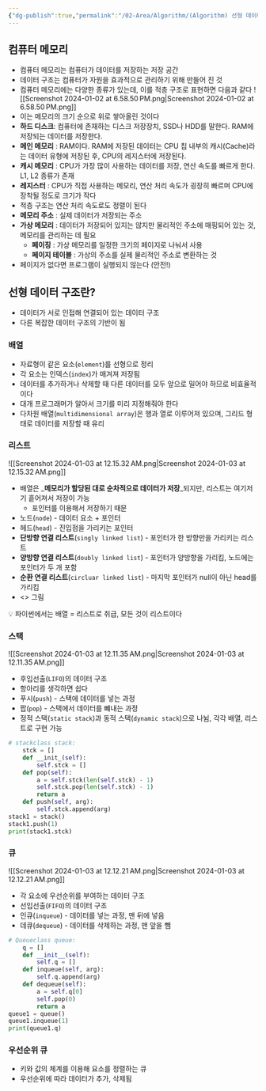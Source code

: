 ```yaml
---
{"dg-publish":true,"permalink":"/02-Area/Algorithm/(Algorithm) 선형 데이터 구조/","tags":["Area/Algorithm"],"noteIcon":"","created":"2025-01-05T15:54:58.000+09:00","updated":"2025-04-07T22:51:58.530+09:00"}
---
```



## 컴퓨터 메모리

- 컴퓨터 메모리는 컴퓨터가 데이터를 저장하는 저장 공간
- 데이터 구조는 컴퓨터가 자원을 효과적으로 관리하기 위해 만들어 진 것
- 컴퓨터 메모리에는 다양한 종류가 있는데, 이를 적층 구조로 표현하면 다음과 같다
![[Screenshot 2024-01-02 at 6.58.50 PM.png\|Screenshot 2024-01-02 at 6.58.50 PM.png]]
- 이는 메모리의 크기 순으로 위로 쌓아올린 것이다
- **하드 디스크**: 컴퓨터에 존재하는 디스크 저장장치, SSD나 HDD를 말한다. RAM에 저장되는 데이터를 저장한다.
- **메인 메모리** : RAM이다. RAM에 저장된 데이터는 CPU 칩 내부의 캐시(Cache)라는 데이터 유형에 저장된 후, CPU의 레지스터에 저장된다.
- **캐시 메모리** : CPU가 가장 많이 사용하는 데이터를 저장, 연산 속도를 빠르게 한다. L1, L2 종류가 존재
- **레지스터** : CPU가 직접 사용하는 메모리, 연산 처리 속도가 굉장히 빠르며 CPU에 장착될 정도로 크기가 작다
- 적층 구조는 연산 처리 속도로도 정렬이 된다
- **메모리 주소** : 실제 데이터가 저장되는 주소
- **가상 메모리** : 데이터가 저장되어 있지는 않지만 물리적인 주소에 매핑되어 있는 것, 메모리를 관리하는 데 필요
    - **페이징** : 가상 메모리를 일정한 크기의 페이지로 나눠서 사용
    - **페이지 테이블** : 가상의 주소를 실제 물리적인 주소로 변환하는 것
- 페이지가 없다면 프로그램이 실행되지 않는다 (안전!)

## 선형 데이터 구조란?

- 데이터가 서로 인접해 연결되어 있는 데이터 구조
- 다른 복잡한 데이터 구조의 기반이 됨

### 배열

- 자료형이 같은 요소(`element`)를 선형으로 정리
- 각 요소는 인덱스(`index`)가 매겨져 저장됨
- 데이터를 추가하거나 삭제할 때 다른 데이터를 모두 앞으로 밀어야 하므로 비효율적이다
- 대개 프로그래머가 알아서 크기를 미리 지정해줘야 한다
- 다차원 배열(`multidimensional array`)은 행과 열로 이루어져 있으며, 그리드 형태로 데이터를 저장할 때 유리

### 리스트

![[Screenshot 2024-01-03 at 12.15.32 AM.png\|Screenshot 2024-01-03 at 12.15.32 AM.png]]

- 배열은 _****************메모리가 할당된 대로 순차적으로 데이터가 저장****************_되지만, 리스트는 여기저기 흩어져서 저장이 가능
    - 포인터를 이용해서 저장하기 때문
- 노드(`node`) - 데이터 요소 + 포인터
- 헤드(`head`) - 진입점을 가리키는 포인터
- **단방향 연결 리스트**(`singly linked list`) - 포인터가 한 방향만을 가리키는 리스트
- **양방향 연결 리스트**(`doubly linked list`) - 포인터가 양방향을 가리킴, 노드에는 포인터가 두 개 포함
- **순환 연결 리스트**(`circluar linked list`) - 마지막 포인터가 null이 아닌 head를 가리킴
- <> 그림

💡 파이썬에서는 배열 = 리스트로 취급, 모든 것이 리스트이다

### 스택

![[Screenshot 2024-01-03 at 12.11.35 AM.png\|Screenshot 2024-01-03 at 12.11.35 AM.png]]

- 후입선출(`LIFO`)의 데이터 구조
- 항아리를 생각하면 쉽다
- 푸시(`push`) - 스택에 데이터를 넣는 과정
- 팝(`pop`) - 스택에서 데이터를 뺴내는 과정
- 정적 스택(`static stack`)과 동적 스택(`dynamic stack`)으로 나뉨, 각각 배열, 리스트로 구현 가능

```python
# stackclass stack:
    stck = []
    def __init_(self):
        self.stck = []
    def pop(self):
        a = self.stck(len(self.stck) - 1)
        self.stck.pop(len(self.stck) - 1)
        return a
    def push(self, arg):
        self.stck.append(arg)
stack1 = stack()
stack1.push(1)
print(stack1.stck)
```

### 큐

![[Screenshot 2024-01-03 at 12.12.21 AM.png\|Screenshot 2024-01-03 at 12.12.21 AM.png]]

- 각 요소에 우선순위를 부여하는 데이터 구조
- 선입선출(`FIFO`)의 데이터 구조
- 인큐(`inqueue`) - 데이터를 넣는 과정, 맨 뒤에 넣음
- 데큐(`dequeue`) - 데이터를 삭제하는 과정, 맨 앞을 뺌

```python
# Queueclass queue:
    q = []
    def __init__(self):
        self.q = []
    def inqueue(self, arg):
        self.q.append(arg)
    def dequeue(self):
        a = self.q[0]
        self.pop(0)
        return a
queue1 = queue()
queue1.inqueue(1)
print(queue1.q)
```

### 우선순위 큐

- 키와 값의 체계를 이용해 요소를 정렬하는 큐
- 우선순위에 따라 데이터가 추가, 삭제됨